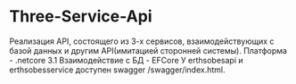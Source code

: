 # Three-Service-Api
Реализация API, состоящего из 3-х сервисов, взаимодействующих с базой данных и другим API(имитацией сторонней системы).
Платформа - .netcore 3.1
Взаимодействие с БД - EFCore
У erthsobesapi и erthsobesservice доступен swagger /swagger/index.html.
